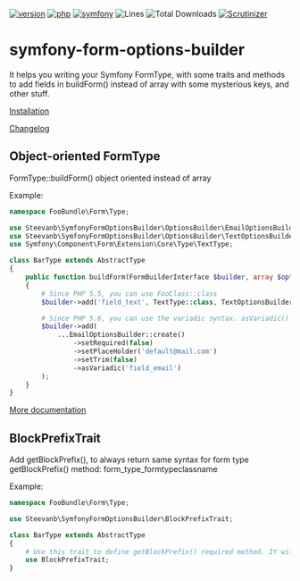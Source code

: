 [![version](https://img.shields.io/badge/version-5.0.0-green.svg)](https://github.com/steevanb/symfony-form-options-builder/tree/5.0.0)
[![php](https://img.shields.io/badge/php-^7.1||^8.0-blue.svg)](https://php.net)
[![symfony](https://img.shields.io/badge/symfony/form-^3||^4||^5||^6||^7-blue.svg)](https://symfony.com)
![Lines](https://img.shields.io/badge/code%20lines-4918-green.svg)
![Total Downloads](https://poser.pugx.org/steevanb/symfony-form-options-builder/downloads)
[![Scrutinizer](https://scrutinizer-ci.com/g/steevanb/symfony-form-options-builder/badges/quality-score.png?b=master)](https://scrutinizer-ci.com/g/steevanb/symfony-form-options-builder/)

symfony-form-options-builder
============================

It helps you writing your Symfony FormType, with some traits and methods to add fields in buildForm() instead of
array with some mysterious keys, and other stuff.

[Installation](documentation/installation.md)

[Changelog](changelog.md)

Object-oriented FormType
------------------------

FormType::buildForm() object oriented instead of array

Example:
```php
namespace FooBundle\Form\Type;

use Steevanb\SymfonyFormOptionsBuilder\OptionsBuilder\EmailOptionsBuilder;
use Steevanb\SymfonyFormOptionsBuilder\OptionsBuilder\TextOptionsBuilder;
use Symfony\Component\Form\Extension\Core\Type\TextType;

class BarType extends AbstractType
{
    public function buildForm(FormBuilderInterface $builder, array $options)
    {
        # Since PHP 5.5, you can use FooClass::class
        $builder->add('field_text', TextType::class, TextOptionsBuilder::create()->asArray());

        # Since PHP 5.6, you can use the variadic syntax. asVariadic() parameter is field name.
        $builder->add(
            ...EmailOptionsBuilder::create()
                ->setRequired(false)
                ->setPlaceHolder('default@mail.com')
                ->setTrim(false)
                ->asVariadic('field_email')
        );
    }
}
```

[More documentation](documentation/optionsbuilder.md)

BlockPrefixTrait
----------------

Add getBlockPrefix(), to always return same syntax for form type getBlockPrefix() method: form_type_formtypeclassname

Example:
```php
namespace FooBundle\Form\Type;

use Steevanb\SymfonyFormOptionsBuilder\BlockPrefixTrait;

class BarType extends AbstractType
{
    # Use this trait to define getBlockPrefix() required method. It will return form_type_bar
    use BlockPrefixTrait;
}
```
